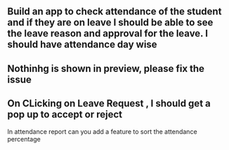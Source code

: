 Build an app to check attendance of the student and if they are on leave I should be able to see the leave reason and approval for the leave. I should have attendance day wise
 ------------------------------------ 
Nothinhg  is shown in preview, please fix the issue
 ------------------------------------ 
On CLicking on Leave Request , I should get a pop up to accept or reject
 ------------------------------------ 
In attendance report can you add a feature to sort the attendance percentage